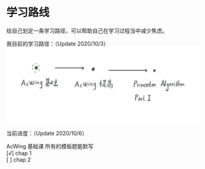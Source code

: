 # 学习路线

给自己划定一条学习路径，可以帮助自己在学习过程当中减少焦虑。

我目前的学习路径：（Update 2020/10/3）
![learning_path](/learning_path.png)

当前进度：（Update 2020/10/6）

AcWing 基础课 所有的模板题能默写 <br>
[√] chap 1 <br>
[ ] chap 2

